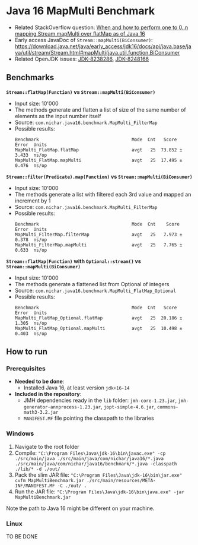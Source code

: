 # Java 16 MapMulti Benchmark

- Related StackOverflow question: [When and how to perform one to 0..n mapping Stream mapMulti over flatMap as of Java 16](https://stackoverflow.com/q/64132803/3764965)
- Early access JavaDoc of `Stream::mapMulti(BiConsumer)`: https://download.java.net/java/early_access/jdk16/docs/api/java.base/java/util/stream/Stream.html#mapMulti(java.util.function.BiConsumer
- Related OpenJDK issues: [JDK-8238286](https://bugs.openjdk.java.net/browse/JDK-8238286), [JDK-8248166](https://bugs.openjdk.java.net/browse/JDK-8248166)

## Benchmarks

**`Stream::flatMap(Function)` vs `Stream::mapMulti(BiConsumer)`**
 - Input size: 10'000
 - The methods generate and flatten a list of size of the same number of elements as the input number itself
 - Source: `com.nichar.java16.benchmark.MapMulti_FilterMap`
 - Possible results:
   ```
   Benchmark                                   Mode  Cnt   Score   Error  Units
   MapMulti_FlatMap.flatMap                    avgt   25  73.852 ± 3.433  ns/op
   MapMulti_FlatMap.mapMulti                   avgt   25  17.495 ± 0.476  ns/op
   ```
   
**`Stream::filter(Predicate).map(Function)` vs `Stream::mapMulti(BiConsumer)`**
 - Input size: 10'000
 - The methods generate a list with filtered each 3rd value and mapped an increment by 1
 - Source: `com.nichar.java16.benchmark.MapMulti_FilterMap`
 - Possible results:
   ```
   Benchmark                                   Mode  Cnt    Score  Error  Units
   MapMulti_FilterMap.filterMap                avgt   25   7.973 ± 0.378  ns/op
   MapMulti_FilterMap.mapMulti                 avgt   25   7.765 ± 0.633  ns/op 
   ```

**`Stream::flatMap(Function)` with `Optional::stream()` vs `Stream::mapMulti(BiConsumer)`**
 - Input size: 10'000
 - The methods generate a flattened list from Optional of integers
 - Source: `com.nichar.java16.benchmark.MapMulti_FlatMap_Optional`
 - Possible results:
   ```
   Benchmark                                   Mode  Cnt   Score   Error  Units
   MapMulti_FlatMap_Optional.flatMap           avgt   25  20.186 ± 1.305  ns/op
   MapMulti_FlatMap_Optional.mapMulti          avgt   25  10.498 ± 0.403  ns/op
   ```

## How to run

### Prerequisites

 - **Needed to be done**: 
   - Installed Java 16, at least version `jdk+16-14`
 - **Included in the repository**: 
   - JMH dependencies ready in the `lib` folder: `jmh-core-1.23.jar`, `jmh-generator-annprocess-1.23.jar`, `jopt-simple-4.6.jar`, `commons-math3-3.2.jar`
   - `MANIFEST.MF` file pointing the classpath to the libraries

### Windows
1. Navigate to the root folder 
2. Compile: `"C:\Program Files\Java\jdk-16\bin\javac.exe" -cp ./src/main/java ./src/main/java/com/nichar/java16/*.java ./src/main/java/com/nichar/java16/benchmark/*.java -classpath ./lib/* -d ./out/`
3. Pack the slim JAR file: `"C:\Program Files\Java\jdk-16\bin\jar.exe" cvfm MapMultiBenchmark.jar ./src/main/resources/META-INF/MANIFEST.MF -C ./out/ .`
4. Run the JAR file: `"C:\Program Files\Java\jdk-16\bin\java.exe" -jar MapMultiBenchmark.jar`

Note the path to Java 16 might be different on your machine. 

### Linux
 TO BE DONE
